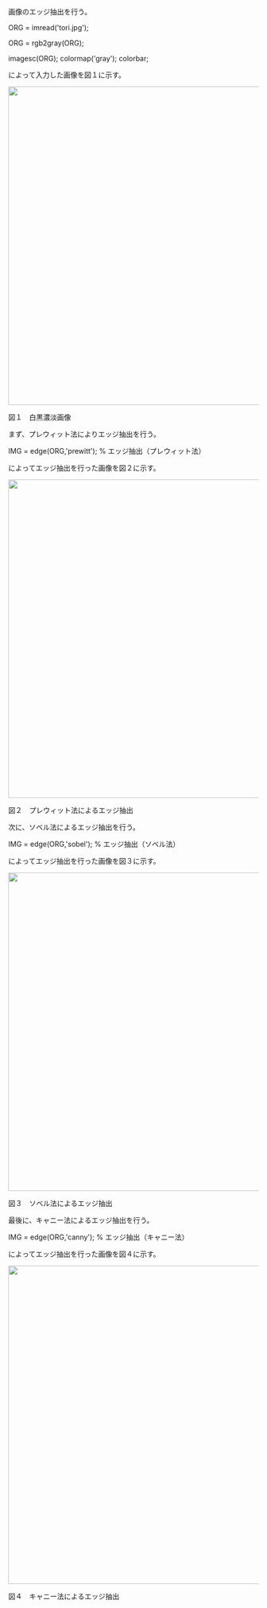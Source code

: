 画像のエッジ抽出を行う。

ORG = imread('tori.jpg'); 

ORG = rgb2gray(ORG);

imagesc(ORG); colormap('gray'); colorbar;

によって入力した画像を図１に示す。

<image src="kadai10-1.png" width="640">

図１　白黒濃淡画像


まず、プレウィット法によりエッジ抽出を行う。

IMG = edge(ORG,'prewitt'); % エッジ抽出（プレウィット法）

によってエッジ抽出を行った画像を図２に示す。

<image src="kadai10-2.png" width="640">

図２　プレウィット法によるエッジ抽出


次に、ソベル法によるエッジ抽出を行う。

IMG = edge(ORG,'sobel'); % エッジ抽出（ソベル法）

によってエッジ抽出を行った画像を図３に示す。

<image src="kadai10-3.png" width="640">

図３　ソベル法によるエッジ抽出


最後に、キャニー法によるエッジ抽出を行う。

IMG = edge(ORG,'canny'); % エッジ抽出（キャニー法）

によってエッジ抽出を行った画像を図４に示す。

<image src="kadai10-4.png" width="640">

図４　キャニー法によるエッジ抽出



